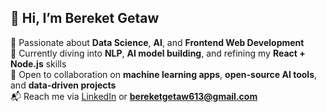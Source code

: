 ## 👋 Hi, I’m Bereket Getaw

🎯 Passionate about **Data Science**, **AI**, and **Frontend Web Development**  
🌱 Currently diving into **NLP**, **AI model building**, and refining my **React + Node.js** skills  
🤝 Open to collaboration on **machine learning apps**, **open-source AI tools**, and **data-driven projects**  
📬 Reach me via [LinkedIn](https://www.linkedin.com/in/bereket-getaw-904857323/) or **bereketgetaw613@gmail.com**
